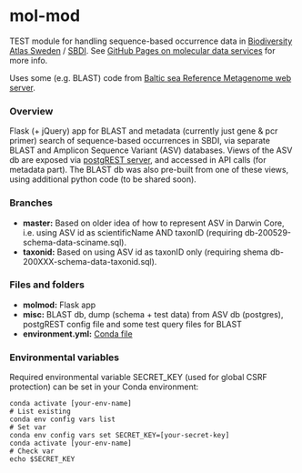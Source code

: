 # mol-mod
TEST module for handling sequence-based occurrence data in [Biodiversity Atlas Sweden](https://bioatlas.se/) / [SBDI](https://biodiversitydata.se/). See [GitHub Pages on molecular data services](https://biodiversitydata-se.github.io/mol-data/) for more info.

Uses some (e.g. BLAST) code from [Baltic sea Reference Metagenome web server](https://github.com/EnvGen/BARM_web_server).

### Overview
Flask (+ jQuery) app for BLAST and metadata (currently just gene & pcr primer) search of sequence-based occurrences in SBDI, via separate BLAST and Amplicon Sequence Variant (ASV) databases. Views of the ASV db are exposed via [postgREST server](https://postgrest.org/en/v7.0.0/index.html), and accessed in API calls (for metadata part). The BLAST db was also pre-built from one of these views, using additional python code (to be shared soon).

### Branches
* **master:** Based on older idea of how to represent ASV in Darwin Core, i.e. using ASV id as scientificName AND taxonID (requiring db-200529-schema-data-sciname.sql).
* **taxonid:** Based on using ASV id as taxonID only (requiring shema db-200XXX-schema-data-taxonid.sql).

### Files and folders
* **molmod:** Flask app
* **misc:** BLAST db, dump (schema + test data) from ASV db (postgres), postgREST config file and some test query files for BLAST
* **environment.yml:** [Conda file](https://docs.conda.io/projects/conda/en/latest/user-guide/tasks/manage-environments.html#creating-an-environment-from-an-environment-yml-file)

### Environmental variables
Required environmental variable SECRET_KEY (used for global CSRF protection) can be set in your Conda environment:
```
conda activate [your-env-name]
# List existing
conda env config vars list
# Set var
conda env config vars set SECRET_KEY=[your-secret-key]
conda activate [your-env-name]
# Check var
echo $SECRET_KEY

```
